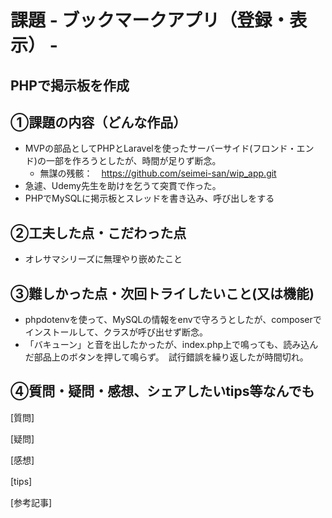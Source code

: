 # 課題 - ブックマークアプリ（登録・表示） -　
## PHPで掲示板を作成

## ①課題の内容（どんな作品）
- MVPの部品としてPHPとLaravelを使ったサーバーサイド(フロンド・エンド)の一部を作ろうとしたが、時間が足りず断念。
  - 無謀の残骸：　https://github.com/seimei-san/wip_app.git
- 急遽、Udemy先生を助けを乞うて突貫で作った。
- PHPでMySQLに掲示板とスレッドを書き込み、呼び出しをする


## ②工夫した点・こだわった点
- オレサマシリーズに無理やり嵌めたこと

## ③難しかった点・次回トライしたいこと(又は機能)
- phpdotenvを使って、MySQLの情報をenvで守ろうとしたが、composerでインストールして、クラスが呼び出せず断念。
- 「バキューン」と音を出したかったが、index.php上で鳴っても、読み込んだ部品上のボタンを押して鳴らず。　試行錯誤を繰り返したが時間切れ。

## ④質問・疑問・感想、シェアしたいtips等なんでも
[質問]


[疑問]　


[感想]　
  

[tips]　
  

[参考記事]
